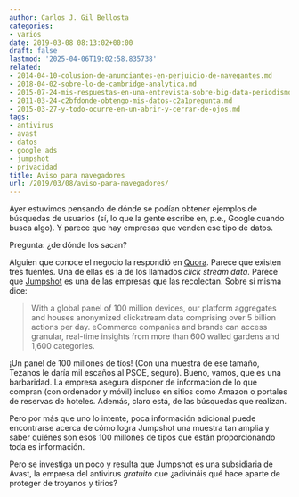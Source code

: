 ```yaml
---
author: Carlos J. Gil Bellosta
categories:
- varios
date: 2019-03-08 08:13:02+00:00
draft: false
lastmod: '2025-04-06T19:02:58.835738'
related:
- 2014-04-10-colusion-de-anunciantes-en-perjuicio-de-navegantes.md
- 2018-04-02-sobre-lo-de-cambridge-analytica.md
- 2015-07-24-mis-respuestas-en-una-entrevista-sobre-big-data-periodismo-de-datos-etc.md
- 2011-03-24-c2bfdonde-obtengo-mis-datos-c2a1pregunta.md
- 2015-03-27-y-todo-ocurre-en-un-abrir-y-cerrar-de-ojos.md
tags:
- antivirus
- avast
- datos
- google ads
- jumpshot
- privacidad
title: Aviso para navegadores
url: /2019/03/08/aviso-para-navegadores/
---
```


Ayer estuvimos pensando de dónde se podían obtener ejemplos de búsquedas de usuarios (sí, lo que la gente escribe en, p.e., Google cuando busca algo). Y parece que hay empresas que venden ese tipo de datos.

Pregunta: ¿de dónde los sacan?

Alguien que conoce el negocio la respondió en [Quora](https://www.quora.com/Where-do-the-keyword-research-tools-that-are-not-Google-Adwords-get-their-data). Parece que existen tres fuentes. Una de ellas es la de los llamados _click stream data_. Parece que [Jumpshot](https://www.jumpshot.com/about/) es una de las empresas que las recolectan. Sobre sí misma dice:

>With a global panel of 100 million devices, our platform aggregates and houses anonymized clickstream data comprising over 5 billion actions per day. eCommerce companies and brands can access granular, real-time insights from more than 600 walled gardens and 1,600 categories.

¡Un panel de 100 millones de tíos! (Con una muestra de ese tamaño, Tezanos le daría mil escaños al PSOE, seguro). Bueno, vamos, que es una barbaridad. La empresa asegura disponer de información de lo que compran (con ordenador y móvil) incluso en sitios como Amazon o portales de reservas de hoteles. Además, claro está, de las búsquedas que realizan.

Pero por más que uno lo intente, poca información adicional puede encontrarse acerca de cómo logra Jumpshot una muestra tan amplia y saber quiénes son esos 100 millones de tipos que están proporcionando toda es información.

Pero se investiga un poco y resulta que Jumpshot es una subsidiaria de Avast, la empresa del antivirus _gratuito_ que ¿adivináis qué hace aparte de proteger de troyanos y tirios?